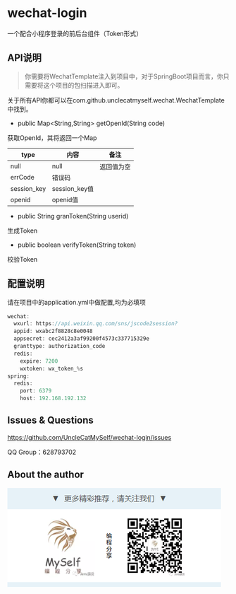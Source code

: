 # wechat-login

一个配合小程序登录的前后台组件（Token形式）

## API说明

> 你需要将WechatTemplate注入到项目中，对于SpringBoot项目而言，你只需要将这个项目的包扫描进入即可。

关于所有API你都可以在com.github.unclecatmyself.wechat.WechatTemplate中找到。

* public Map<String,String> getOpenId(String code)

获取OpenId，其将返回一个Map

| type | 内容 | 备注 |
|------|------|-----|
| null | null | 返回值为空|
| errCode | 错误码 |      |
| session_key | session_key值||  
| openid | openid值|  |

* public String granToken(String userid)

生成Token

* public boolean verifyToken(String token)

校验Token

## 配置说明

请在项目中的application.yml中做配置,均为必填项

```java
wechat:
  wxurl: https://api.weixin.qq.com/sns/jscode2session?
  appid: wxabc2f8828c8e0048
  appsecret: cec2412a3af99200f4573c337715329e
  granttype: authorization_code
  redis:
    expire: 7200
    wxtoken: wx_token_%s
spring:
  redis:
    port: 6379
    host: 192.168.192.132
```

## Issues & Questions

https://github.com/UncleCatMySelf/wechat-login/issues

QQ Group：628793702

## About the author

![Image text](https://raw.githubusercontent.com/UncleCatMySelf/img-myself/master/img/%E5%85%AC%E4%BC%97%E5%8F%B7.png)


